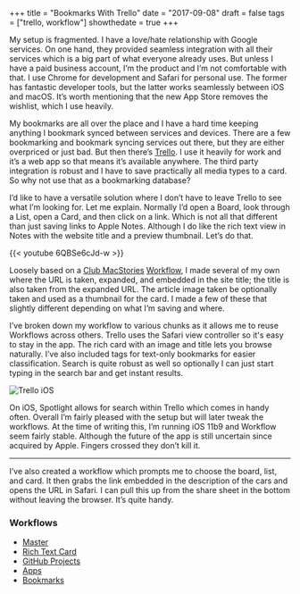 +++
title = "Bookmarks With Trello"
date = "2017-09-08"
draft = false
tags = ["trello, workflow"]
showthedate = true
+++

My setup is fragmented. I have a love/hate relationship with Google services. On one hand, they provided seamless integration with all their services which is a big part of what everyone already uses. But unless I have a paid business account, I’m the product and I’m not comfortable with that. I use Chrome for development and Safari for personal use. The former has fantastic developer tools, but the latter works seamlessly between iOS and macOS. It’s worth mentioning that the new App Store removes the wishlist, which I use heavily. 

My bookmarks are all over the place and I have a hard time keeping anything I bookmark synced between services and devices. There are a few bookmarking and bookmark syncing services out there, but they are either overpriced or just bad. But then there’s [Trello](https://trello.com). I use it heavily for work and it’s a web app so that means it’s available anywhere. The third party integration is robust and I have to save practically all media types to a card. So why not use that as a bookmarking database?

I’d like to have a versatile solution where I don’t have to leave Trello to see what I’m looking for. Let me explain. Normally I’d open a Board, look through a List, open a Card, and then click on a link. Which is not all that different than just saving links to Apple Notes. Although I do like the rich text view in Notes with the website title and a preview thumbnail. Let’s do that.

{{< youtube 6QBSe6cJd-w >}}

Loosely based on a [Club MacStories](https://club.macstories.net) [Workflow](https://itunes.apple.com/us/app/workflow/id915249334?mt=8), I made several of my own where the URL is taken, expanded, and embedded in the site title; the title is also taken from the expanded URL. The article image taken be optionally taken and used as a thumbnail for the card. I made a few of these that slightly different depending on what I’m saving and where.

I’ve broken down my workflow to various chunks as it allows me to reuse Workflows across others. Trello uses the Safari view controller so it's easy to stay in the app. The rich card with an image and title lets you browse naturally. I’ve also included tags for text-only bookmarks for easier classification. Search is quite robust as well so optionally I can just start typing in the search bar and get instant results.

![Trello iOS](../ios-workflow-screenshots.png)

On iOS, Spotlight allows for search within Trello which comes in handy often. Overall I’m fairly pleased with the setup but will later tweak the workflows. At the time of writing this, I’m running iOS 11b9 and Workflow seem fairly stable. Although the future of the app is still uncertain since acquired by Apple. Fingers crossed they don’t kill it.
- - - -
I’ve also created a workflow which prompts me to choose the board, list, and card. It then grabs the link embedded in the description of the cars and opens the URL in Safari. I can pull this up from the share sheet in the bottom without leaving the browser. It’s quite handy.

### Workflows
* [Master](https://workflow.is/workflows/0d23df2f45c84e1e8701ca2eb646b6e9)
* [Rich Text Card](https://workflow.is/workflows/a2eb4d04ff6e4abca9903b1cbcc15506)
* [GitHub Projects](https://workflow.is/workflows/592047d08f1e4103957757de9107565e)
* [Apps](https://workflow.is/workflows/05b81e36bdc2460fadfb607aa7448bfc)
* [Bookmarks](https://workflow.is/workflows/09ca67bd69664c1db2c4d2bcb7c82bdf)